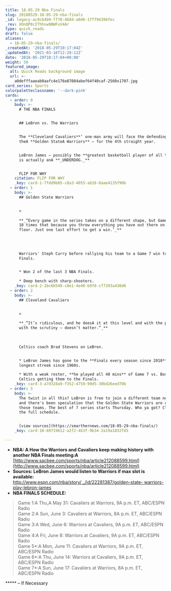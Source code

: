 ```yaml
---
title: 18.05.29 Nba Finals
slug: 20180529-18-05-29-nba-finals
_id: legacy-ac9cb4b9-ff70-4684-a0d6-1fff94396fec
_rev: XOnQP8cIThhnw9BWFxV4Ar
type: quick_reads
draft: false
aliases:
  - 18-05-29-nba-finals/
_createdAt: '2018-05-29T10:17:04Z'
_updatedAt: '2021-03-16T12:28:12Z'
date: '2018-05-29T10:17:04+00:00'
weight: 50
featured_image:
  alt: Quick Reads background image
  url: >-
    a0defffaaeab0aafc4e176e87084abef64f40caf-2560x1707.jpg
card_series: Sports
colorpaletteclassname: '--dark-pink'
cards:
  - order: 0
    body: >-
      # THE NBA FINALS


      ## LeBron vs. The Warriors


      The **Cleveland Cavaliers**‘ one-man army will face the defending champs
      theA **Golden StateA Warriors** – for the 4th straight year.


      LeBron James – possibly the **greatest basketball player of all time** –
      is actually anA **_UNDERDOG._**


      FLIP FOR WHY
    citation: FLIP FOR WHY
    _key: card-1-7fdd9b85-c8a3-4055-ab16-0aae4135f90b
  - order: 1
    body: >-
      ## Golden State Warriors


      >   
        
      **_“Every game in the series takes on a different shape, but Game 7s are
      10 times that because you throw everything you have out there on the
      floor. Just one last effort to get a win.’_**  
        
        
        
        
      Warriors' Steph Curry before rallying his team to a Game 7 win to make
      Finals.


      * Won 2 of the last 3 NBA Finals.

      * Deep bench with sharp-shooters.
    _key: card-2-1bc6b548-c0e1-4e40-b976-cf7393a436d6
  - order: 2
    body: >-
      ## Cleveland Cavaliers


      >   
        
      **_“It’s ridiculous, and he doesA it at this level and with the pressure,
      with the scrutiny – doesn’t matter.”_**  
        
        
        
      Celtics coach Brad Stevens on LeBron.


      * LeBron James has gone to the **Finals every season since 2010** –
      longest streak since 1960s.

      * With a weak roster, **he played all 48 mins** of Game 7 vs. Boston
      Celtics getting them to the Finals.
    _key: card-3-a7d328a9-f352-4759-99d5-30bd26eed70b
  - order: 3
    body: >-
      The twist in all this? LeBron is free to join a different team next season
      and there's been speculation that the Golden State Warriors are one of
      those teams. The best of 7 series starts Thursday. Who ya got? Click for
      the full schedule.


      [view sources](https://smarthernews.com/18-05-29-nba-finals/)
    _key: card-10-69719612-a2f2-4b3f-9b34-2a19a1832fd5

---
```

* **NBA: A How the Warriors and Cavaliers keep making history with another NBA Finals meeting:A** [http://www.sacbee.com/sports/nba/article212088599.html](http://www.sacbee.com/sports/nba/article212088599.html)
* **Sources: LeBron James would listen to Warriors if max slot is available:**  
[http://www.espn.com/nba/story/ _/id/22281387/golden-state- warriors-play-lebron-james](http://www.espn.com/nba/story/_/id/22281387/golden-state-warriors-play-lebron-james)
* **NBA FINALS SCHEDULE:**

> Game 1:A Thu,A May 31: Cavaliers at Warriors, 9A p.m. ET, ABC/ESPN Radio  
Game 2:A Sun, June 3: Cavaliers at Warriors, 8A p.m. ET, ABC/ESPN Radio  
Game 3:A Wed, June 6: Warriors at Cavaliers, 9A p.m. ET, ABC/ESPN Radio  
Game 4:A Fri, June 8: Warriors at Cavaliers, 9A p.m. ET, ABC/ESPN Radio  
Game 5*:A Mon, June 11: Cavaliers at Warriors, 9A p.m. ET, ABC/ESPN Radio  
Game 6*:A Thu, June 14: Warriors at Cavaliers, 9A p.m. ET, ABC/ESPN Radio  
Game 7*:A Sun, June 17: Cavaliers at Warriors, 8A p.m. ET, ABC/ESPN Radio  
  
  
  
***** – If Necessary